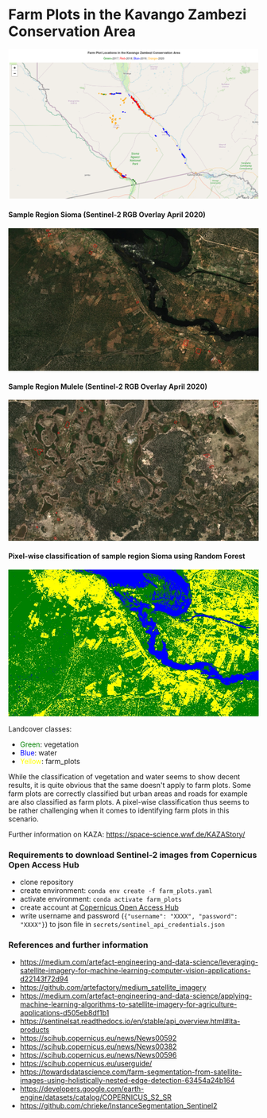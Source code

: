 # Farm Plots in the Kavango Zambezi Conservation Area

![Farm Plots Fixed Locations in the Kavango Zambezi Conservation Area by Year](farm_plots_fixed_locations_by_year.png 'Farm Plots Fixed Locations in the Kavango Zambezi Conservation Area by Year')

#### Sample Region Sioma (Sentinel-2 RGB Overlay April 2020)

![Sample Region Sioma](sample_region_sioma.png 'Sample Region Sioma')

#### Sample Region Mulele (Sentinel-2 RGB Overlay April 2020)

![Sample Region Mulele](sample_region_mulele.png 'Sample Region Mulele')

#### Pixel-wise classification of sample region Sioma using Random Forest

![Classification Sample Region Sioma](classification_sample_region_sioma.png 'Classification Sample Region Sioma')

Landcover classes:

- <span style="color:green">Green</span>: vegetation
- <span style="color:blue">Blue</span>: water
- <span style="color:yellow">Yellow</span>: farm_plots

While the classification of vegetation and water seems to show decent results, it is quite obvious that the same doesn't apply to farm plots. Some farm plots are correctly classified but urban areas and roads for example are also classified as farm plots. A pixel-wise classification thus seems to be rather challenging when it comes to identifying farm plots in this scenario.

Further information on KAZA: https://space-science.wwf.de/KAZAStory/

### Requirements to download Sentinel-2 images from Copernicus Open Access Hub

- clone repository
- create environment: `conda env create -f farm_plots.yaml`
- activate environment: `conda activate farm_plots`
- create account at [Copernicus Open Access Hub](https://scihub.copernicus.eu/dhus/#/home)
- write username and password (`{"username": "XXXX", "password": "XXXX"}`) to json file in `secrets/sentinel_api_credentials.json`

### References and further information

- https://medium.com/artefact-engineering-and-data-science/leveraging-satellite-imagery-for-machine-learning-computer-vision-applications-d22143f72d94
- https://github.com/artefactory/medium_satellite_imagery
- https://medium.com/artefact-engineering-and-data-science/applying-machine-learning-algorithms-to-satellite-imagery-for-agriculture-applications-d505eb8df1b1
- https://sentinelsat.readthedocs.io/en/stable/api_overview.html#lta-products
- https://scihub.copernicus.eu/news/News00592
- https://scihub.copernicus.eu/news/News00382
- https://scihub.copernicus.eu/news/News00596
- https://scihub.copernicus.eu/userguide/
- https://towardsdatascience.com/farm-segmentation-from-satellite-images-using-holistically-nested-edge-detection-63454a24b164
- https://developers.google.com/earth-engine/datasets/catalog/COPERNICUS_S2_SR
- https://github.com/chrieke/InstanceSegmentation_Sentinel2
